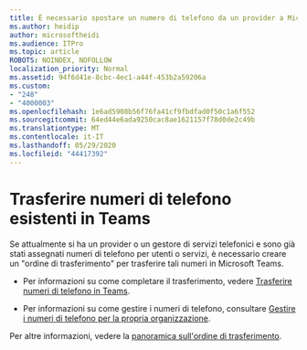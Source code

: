 ```yaml
---
title: È necessario spostare un numero di telefono da un provider a Microsoft?
ms.author: heidip
author: microsoftheidi
ms.audience: ITPro
ms.topic: article
ROBOTS: NOINDEX, NOFOLLOW
localization_priority: Normal
ms.assetid: 94f6d41e-8cbc-4ec1-a44f-453b2a59206a
ms.custom:
- "248"
- "4000003"
ms.openlocfilehash: 1e6ad5908b56f76fa41cf9fbdfad0f50c1a6f552
ms.sourcegitcommit: 64ed44e6ada9250cac8ae1621157f78d0de2c49b
ms.translationtype: MT
ms.contentlocale: it-IT
ms.lasthandoff: 05/29/2020
ms.locfileid: "44417392"
---
```

# <a name="port-existing-numbers-to-teams"></a>Trasferire numeri di telefono esistenti in Teams

Se attualmente si ha un provider o un gestore di servizi telefonici e sono già stati assegnati numeri di telefono per utenti o servizi, è necessario creare un "ordine di trasferimento" per trasferire tali numeri in Microsoft Teams.

- Per informazioni su come completare il trasferimento, vedere [Trasferire numeri di telefono in Teams](https://docs.microsoft.com/microsoftteams/phone-number-calling-plans/transfer-phone-numbers-to-teams). 

- Per informazioni su come gestire i numeri di telefono, consultare [Gestire i numeri di telefono per la propria organizzazione](https://docs.microsoft.com/microsoftteams/manage-phone-numbers-for-your-organization/manage-phone-numbers-for-your-organization). 

Per altre informazioni, vedere la [panoramica sull'ordine di trasferimento](https://docs.microsoft.com/MicrosoftTeams/phone-number-calling-plans/port-order-overview).  